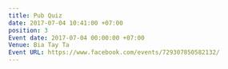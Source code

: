 ```yaml
---
title: Pub Quiz
date: 2017-07-04 10:41:00 +07:00
position: 3
Event date: 2017-07-04 00:00:00 +07:00
Venue: Bia Tay Ta
Event URL: https://www.facebook.com/events/729307850582132/
---
```


